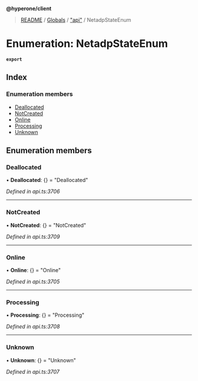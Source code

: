 **@hyperone/client**

> [README](../README.md) / [Globals](../globals.md) / ["api"](../modules/_api_.md) / NetadpStateEnum

# Enumeration: NetadpStateEnum

**`export`** 

## Index

### Enumeration members

* [Deallocated](_api_.netadpstateenum.md#deallocated)
* [NotCreated](_api_.netadpstateenum.md#notcreated)
* [Online](_api_.netadpstateenum.md#online)
* [Processing](_api_.netadpstateenum.md#processing)
* [Unknown](_api_.netadpstateenum.md#unknown)

## Enumeration members

### Deallocated

•  **Deallocated**: {} = "Deallocated"

*Defined in api.ts:3706*

___

### NotCreated

•  **NotCreated**: {} = "NotCreated"

*Defined in api.ts:3709*

___

### Online

•  **Online**: {} = "Online"

*Defined in api.ts:3705*

___

### Processing

•  **Processing**: {} = "Processing"

*Defined in api.ts:3708*

___

### Unknown

•  **Unknown**: {} = "Unknown"

*Defined in api.ts:3707*
